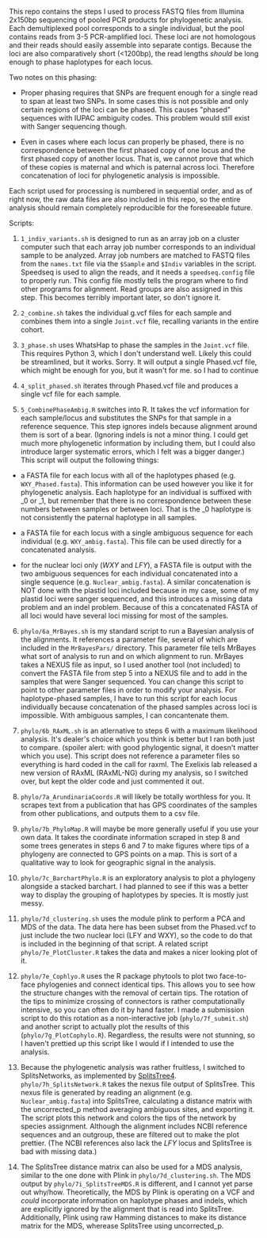 This repo contains the steps I used to process FASTQ files from Illumina 2x150bp sequencing of pooled PCR products for phylogenetic analysis. Each demultiplexed pool corresponds to a single individual, but the pool contains reads from 3-5 PCR-amplified loci. These loci are not homologous and their reads should easily assemble into separate contigs. Because the loci are also comparatively short (<1200bp), the read lengths *should* be long enough to phase haplotypes for each locus. 

Two notes on this phasing:
* Proper phasing requires that SNPs are frequent enough for a single read to span at least two SNPs. In some cases this is not possible and only certain regions of the loci can be phased. This causes "phased" sequences with IUPAC ambiguity codes. This problem would still exist with Sanger sequencing though.

* Even in cases where each locus can properly be phased, there is no correspondence between the first phased copy of one locus and the first phased copy of another locus. That is, we cannot prove that which of these copies is maternal and which is paternal across loci. Therefore concatenation of loci for phylogenetic analysis is impossible.

Each script used for processing is numbered in sequential order, and as of right now, the raw data files are also included in this repo, so the entire analysis should remain completely reproducible for the foreseeable future.

Scripts:

1. `1_indiv_variants.sh` is designed to run as an array job on a cluster computer such that each array job number corresponds to an individual sample to be analyzed. Array job numbers are matched to FASTQ files from the `names.txt` file via the `$Sample` and `$Indiv` variables in the script. Speedseq is used to align the reads, and it needs a `speedseq.config` file to properly run. This config file mostly tells the program where to find other programs for alignment. Read groups are also assigned in this step. This becomes terribly important later, so don't ignore it.

2. `2_combine.sh` takes the individual g.vcf files for each sample and combines them into a single `Joint.vcf` file, recalling variants in the entire cohort.

3. `3_phase.sh` uses WhatsHap to phase the samples in the `Joint.vcf` file. This requires Python 3, which I don't understand well. Likely this could be streamlined, but it works. Sorry. It will output a single Phased.vcf file, which might be enough for you, but it wasn't for me. so I had to continue

4. `4_split_phased.sh` iterates through Phased.vcf file and produces a single vcf file for each sample.

5. `5_CombinePhaseAmbig.R` switches into R. It takes the vcf information for each sample/locus and substitutes the SNPs for that sample in a reference sequence. This step ignores indels because alignment around them is sort of a bear. (Ignoring indels is not a minor thing. I could get much more phylogenetic information by including them, but I could also introduce larger systematic errors, which I felt was a bigger danger.) This script will output the following things:

 * a FASTA file for each locus with all of the haplotypes phased (e.g. `WXY_Phased.fasta`). This information can be used however you like it for phylogenetic analysis. Each haplotype for an individual is suffixed with _0 or _1, but remember that there is no correspondence between these numbers between samples or between loci. That is the _0 haplotype is not consistently the paternal haplotype in all samples.

 * a FASTA file for each locus with a single ambiguous sequence for each individual (e.g. `WXY_ambig.fasta`). This file can be used directly for a concatenated analysis.

 * for the nuclear loci only (_WXY_ and _LFY_), a FASTA file is output with the two ambiguous sequences for each individual concatenated into a single sequence (e.g. `Nuclear_ambig.fasta`). A similar concatenation is NOT done with the plastid loci included because in my case, some of my plastid loci were sanger sequenced, and this introduces a missing data problem and an indel problem. Because of this a concatenated FASTA of all loci would have several loci missing for most of the samples.

6. `phylo/6a_MrBayes.sh` is my standard script to run a Bayesian analysis of the alignments. It references a parameter file, several of which are included in the `MrBayesPars/` directory. This parameter file tells MrBayes what sort of analysis to run and on which alignment to run. MrBayes takes a NEXUS file as input, so I used another tool (not included) to convert the FASTA file from step 5 into a NEXUS file and to add in the samples that were Sanger sequenced. You can change this script to point to other parameter files in order to modify your analysis. For haplotype-phased samples, I have to run this script for each locus individually because concatenation of the phased samples across loci is impossible. With ambiguous samples, I can concantenate them.

7. `phylo/6b_RAxML.sh` is an atlernative to steps 6 with a maximum likelihood analysis. It's dealer's choice which you think is better but I ran both just to compare. (spoiler alert: with good phylogentic signal, it doesn't matter which you use). This script does not reference a parameter files so everything is hard coded in the call for raxml. The Exelixis lab released a new version of RAxML (RAxML-NG) during my analysis, so I switched over, but kept the older code and just commented it out.

8. `phylo/7a_ArundinariaCoords.R` will likely be totally worthless for you. It scrapes text from a publication that has GPS coordinates of the samples from other publications, and outputs them to a csv file.

9. `phylo/7b_PhyloMap.R` will maybe be more generally useful if you use your own data. It takes the coordinate information scraped in step 8 and some trees generates in steps 6 and 7 to make figures where tips of a phylogeny are connected to GPS points on a map. This is sort of a qualitative way to look for geographic signal in the analysis.

10. `phylo/7c_BarchartPhylo.R` is an exploratory analysis to plot a phylogeny alongside a stacked barchart. I had planned to see if this was a better way to display the grouping of haplotypes by species. It is mostly just messy.

11. `phylo/7d_clustering.sh` uses the module plink to perform a PCA and MDS of the data. The data here has been subset from the Phased.vcf to just include the two nuclear loci (LFY and WXY), so the code to do that is included in the beginning of that script. A related script `phylo/7e_PlotCluster.R` takes the data and makes a nicer looking plot of it.

12. `phylo/7e_Cophlyo.R` uses the R package phytools to plot two face-to-face phylogenies and connect identical tips. This allows you to see how the structure changes with the removal of certain tips. The rotation of the tips to minimize crossing of connectors is rather computationally intensive, so you can often do it by hand faster. I made a submission script to do this rotation as a non-interactive job (`phylo/7f_submit.sh`) and another script to actually plot the results of this (`phylo/7g_PlotCophylo.R`). Regardless, the results were not stunning, so I haven't prettied up this script like I would if I intended to use the analysis.

13. Because the phylogenetic analysis was rather fruitless, I switched to SplitsNetworks, as implemented by [SplitsTree4](http://www.splitstree.org/). `phylo/7h_SplitsNetwork.R` takes the nexus file output of SplitsTree. This nexus file is generated by reading an alignment (e.g. `Nuclear_ambig.fasta`) into SplitsTree, calculating a distance matrix with the uncorrected_p method averaging ambiguous sites, and exporting it. The script plots this network and colors the tips of the network by species assignment. Although the alignment includes NCBI reference sequences and an outgroup, these are filtered out to make the plot prettier. (The NCBI references also lack the _LFY_ locus and SplitsTree is bad with missing data.)

14. The SplitsTree distance matrix can also be used for a MDS analysis, similar to the one done with Plink in `phylo/7d_clustering.sh`. The MDS output by `phylo/7i_SplitsTreeMDS.R` is different, and I cannot yet parse out why/how. Theoretically, the MDS by Plink is operating on a VCF and _could_ incorporate information on haplotype phases and indels, which are explicitly ignored by the alignment that is read into SplitsTree. Additionally, Plink using raw Hamming distances to make its distance matrix for the MDS, wherease SplitsTree using uncorrected_p.


